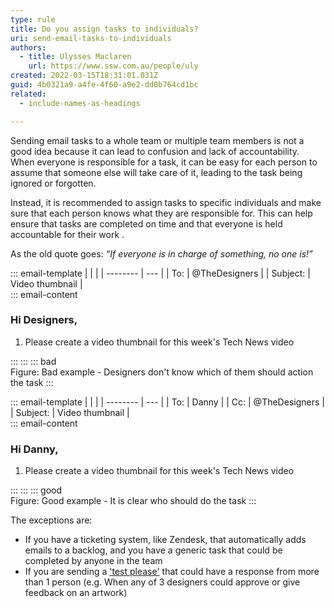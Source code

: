 ```yaml
---
type: rule
title: Do you assign tasks to individuals?
uri: send-email-tasks-to-individuals
authors:
  - title: Ulysses Maclaren
    url: https://www.ssw.com.au/people/uly
created: 2022-03-15T18:31:01.031Z
guid: 4b0321a9-a4fe-4f60-a9e2-dd0b764cd1bc
related:
  - include-names-as-headings

---
```


Sending email tasks to a whole team or multiple team members is not a good idea because it can lead to confusion and lack of accountability. When everyone is responsible for a task, it can be easy for each person to assume that someone else will take care of it, leading to the task being ignored or forgotten.

Instead, it is recommended to assign tasks to specific individuals and make sure that each person knows what they are responsible for. This can help ensure that tasks are completed on time and that everyone is held accountable for their work .
 
As the old quote goes: _“If everyone is in charge of something, no one is!”_
            
<!--endintro-->

::: email-template
|          |     |
| -------- | --- |
| To:      | @TheDesigners |
| Subject: | Video thumbnail |  
::: email-content  

### Hi Designers,

1. Please create a video thumbnail for this week's Tech News video

:::
:::
::: bad  
Figure: Bad example - Designers don't know which of them should action the task
:::

::: email-template
|          |     |
| -------- | --- |
| To:      | Danny |
| Cc:      | @TheDesigners |
| Subject: | Video thumbnail |  
::: email-content  

### Hi Danny,

1. Please create a video thumbnail for this week's Tech News video

:::
:::
::: good  
Figure: Good example - It is clear who should do the task
:::

The exceptions are:
- If you have a ticketing system, like Zendesk, that automatically adds emails to a backlog, and you have a generic task that could be completed by anyone in the team
- If you are sending a ['test please'](/request-a-test-please) that could have a response from more than 1 person (e.g. When any of 3 designers could approve or give feedback on an artwork)
